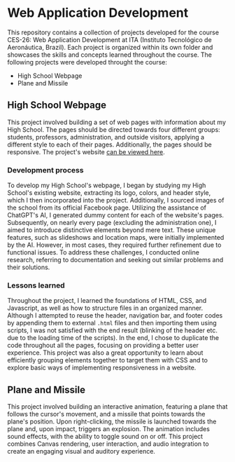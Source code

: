 # Web Application Development

This repository contains a collection of projects developed for the course CES-26: Web Application Development at ITA (Instituto Tecnológico de Aeronáutica, Brazil). Each project is organized within its own folder and showcases the skills and concepts learned throughout the course. The following projects were developed throught the course:

+ High School Webpage
+ Plane and Missile

## High School Webpage

This project involved building a set of web pages with information about my High School. The pages should be directed towards four different groups: students, professors, administration, and outside visitors, applying a different style to each of their pages. Additionally, the pages should be responsive. The project's website [can be viewed here](https://emmanuelsdias.github.io/web-app-dev/high-school-webpage/index.html).

### Development process

To develop my High School's webpage, I began by studying my High School's existing website, extracting its logo, colors, and header style, which I then incorporated into the project. Additionally, I sourced images of the school from its official Facebook page. Utilizing the assistance of ChatGPT's AI, I generated dummy content for each of the website's pages. Subsequently, on nearly every page (excluding the administration one), I aimed to introduce distinctive elements beyond mere text. These unique features, such as slideshows and location maps, were initially implemented by the AI. However, in most cases, they required further refinement due to functional issues. To address these challenges, I conducted online research, referring to documentation and seeking out similar problems and their solutions.

### Lessons learned

Throughout the project, I learned the foundations of HTML, CSS, and Javascript, as well as how to structure files in an organized manner. Although I attempted to reuse the header, navigation bar, and footer codes by appending them to external `.html` files and then importing them using scripts, I was not satisfied with the end result (blinking of the header etc. due to the loading time of the scripts). In the end, I chose to duplicate the code throughout all the pages, focusing on providing a better user experience. This project was also a great opportunity to learn about efficiently grouping elements together to target them with CSS and to explore basic ways of implementing responsiveness in a website.

## Plane and Missile

This project involved building an interactive animation, featuring a plane that follows the cursor's movement, and a missile that points towards the plane's position. Upon right-clicking, the missile is launched towards the plane and, upon impact, triggers an explosion. The animation includes sound effects, with the ability to toggle sound on or off. This project combines Canvas rendering, user interaction, and audio integration to create an engaging visual and auditory experience.


